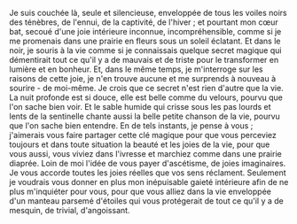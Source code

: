 Je suis couchée là, seule et silencieuse, enveloppée de tous les voiles noirs des ténèbres, de l'ennui, de la captivité, de l'hiver ; et pourtant mon cœur bat, secoué d'une joie intérieure inconnue, incompréhensible, comme si je me promenais dans une prairie en fleurs sous un soleil éclatant. Et dans le noir, je souris à la vie comme si je connaissais quelque secret magique qui démentirait tout ce qu'il y a de mauvais et de triste pour le transformer en lumière et en bonheur. Et, dans le même temps, je m'interroge sur les raisons de cette joie, je n'en trouve aucune et me surprends à nouveau à sourire - de moi-même. Je crois que ce secret n'est rien d'autre que la vie. La nuit profonde est si douce, elle est belle comme du velours, pourvu que l'on sache bien voir. Et le sable humide qui crisse sous les pas lourds et lents de la sentinelle chante aussi la belle petite chanson de la vie, pourvu que l'on sache bien entendre. En de tels instants, je pense à vous ; j'aimerais vous faire partager cette clé magique pour que vous perceviez toujours et dans toute situation la beauté et les joies de la vie, pour que vous aussi, vous viviez dans l'ivresse et marchiez comme dans une prairie diaprée. Loin de moi l'idée de vous payer d'ascétisme, de joies imaginaires. Je vous accorde toutes les joies réelles que vos sens réclament. Seulement je voudrais vous donner en plus mon inépuisable gaieté intérieure afin de ne plus m'inquiéter pour vous, pour que vous alliez dans la vie enveloppée d'un manteau parsemé d'étoiles qui vous protégerait de tout ce qu'il y a de mesquin, de trivial, d'angoissant.
